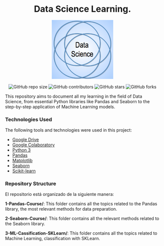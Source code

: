 <div align="center" >

# Data Science Learning.

</div>

<p align="center" >
     <img width="200" heigth="200" src="images/DataScienceLogo.png">
</p>

<div align="center">

![GitHub repo size](https://img.shields.io/github/repo-size/emersondivB0/Data-Science-Learning)
![GitHub contributors](https://img.shields.io/github/contributors/emersondivB0/Data-Science-Learning)
![GitHub stars](https://img.shields.io/github/stars/emersondivB0/Data-Science-Learning?style=social)
![GitHub forks](https://img.shields.io/github/forks/emersondivB0/Data-Science-Learning?style=social)

</div>


This repository aims to document all my learning in the field of Data Science, from essential Python libraries like Pandas and Seaborn to the step-by-step application of Machine Learning models.

### Technologies Used
The following tools and technologies were used in this project:

- [Google Drive](https://www.google.com/intl/en/drive/)
- [Google Colaboratory](https://colab.research.google.com/?hl=en)
- [Python 3](https://www.python.org)
- [Pandas](https://pandas.pydata.org)
- [Matplotlib](https://matplotlib.org)
- [Seaborn](https://seaborn.pydata.org)
- [Scikit-learn](https://scikit-learn.org/stable/)

### Repository Structure
El repositorio está organizado de la siguiente manera:

**1-Pandas-Course/**: This folder contains all the topics related to the Pandas library, the most relevant methods for data preparation.

**2-Seaborn-Course/**: This folder contains all the relevant methods related to the Seaborn library.

**3-ML-Cassification-SKLearn/**: This folder contains all the topics related to Machine Learning, classification with SKLearn.
